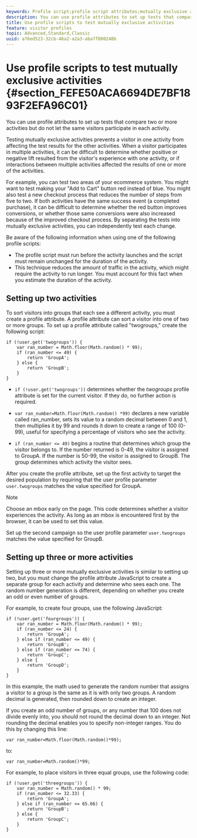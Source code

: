 ```yaml
---
keywords: Profile script;profile script attributes;mutually exclusive activities
description: You can use profile attributes to set up tests that compare two or more activities but do not let the same visitors participate in each activity.
title: Use profile scripts to test mutually exclusive activities
feature: visitor profiles
topic: Advanced,Standard,Classic
uuid: a76ed523-32cb-46a2-a2a3-aba7f880248b
---
```


# Use profile scripts to test mutually exclusive activities {#section_FEFE50ACA6694DE7BF1893F2EFA96C01}

You can use profile attributes to set up tests that compare two or more activities but do not let the same visitors participate in each activity.

Testing mutually exclusive activities prevents a visitor in one activity from affecting the test results for the other activities. When a visitor participates in multiple activities, it can be difficult to determine whether positive or negative lift resulted from the visitor's experience with one activity, or if interactions between multiple activities affected the results of one or more of the activities.

For example, you can test two areas of your ecommerce system. You might want to test making your "Add to Cart" button red instead of blue. You might also test a new checkout process that reduces the number of steps from five to two. If both activities have the same success event (a completed purchase), it can be difficult to determine whether the red button improves conversions, or whether those same conversions were also increased because of the improved checkout process. By separating the tests into mutually exclusive activities, you can independently test each change.

Be aware of the following information when using one of the following profile scripts:

* The profile script must run before the activity launches and the script must remain unchanged for the duration of the activity. 
* This technique reduces the amount of traffic in the activity, which might require the activity to run longer. You must account for this fact when you estimate the duration of the activity.

## Setting up two activities

To sort visitors into groups that each see a different activity, you must create a profile attribute. A profile attribute can sort a visitor into one of two or more groups. To set up a profile attribute called "twogroups," create the following script:

```
if (!user.get('twogroups')) { 
    var ran_number = Math.floor(Math.random() * 99); 
    if (ran_number <= 49) { 
        return 'GroupA'; 
    } else { 
        return 'GroupB'; 
    } 
}
```

* `if (!user.get('twogroups'))` determines whether the *twogroups* profile attribute is set for the current visitor. If they do, no further action is required.

* `var ran_number=Math.floor(Math.random() *99)` declares a new variable called ran_number, sets its value to a random decimal between 0 and 1, then multiplies it by 99 and rounds it down to create a range of 100 (0-99), useful for specifying a percentage of visitors who see the activity.

* `if (ran_number <= 49)` begins a routine that determines which group the visitor belongs to. If the number returned is 0-49, the visitor is assigned to GroupA. If the number is 50-99, the visitor is assigned to GroupB. The group determines which activity the visitor sees.

After you create the profile attribute, set up the first activity to target the desired population by requiring that the user profile parameter `user.twogroups` matches the value specified for GroupA.

>[!NOTE]
>
>Choose an mbox early on the page. This code determines whether a visitor experiences the activity. As long as an mbox is encountered first by the browser, it can be used to set this value.

Set up the second campaign so the user profile parameter `user.twogroups` matches the value specified for GroupB.

## Setting up three or more activities

Setting up three or more mutually exclusive activities is similar to setting up two, but you must change the profile attribute JavaScript to create a separate group for each activity and determine who sees each one. The random number generation is different, depending on whether you create an odd or even number of groups.

For example, to create four groups, use the following JavaScript:

```
if (!user.get('fourgroups')) { 
    var ran_number = Math.floor​(Math.random() * 99); 
    if (ran_number <= 24) { 
        return 'GroupA'; 
    } else if (ran_number <= 49) { 
        return 'GroupB'; 
    } else if (ran_number <= 74) { 
        return 'GroupC'; 
    } else { 
        return 'GroupD'; 
    } 
}
```

In this example, the math used to generate the random number that assigns a visitor to a group is the same as it is with only two groups. A random decimal is generated, then rounded down to create an integer.

If you create an odd number of groups, or any number that 100 does not divide evenly into, you should not round the decimal down to an integer. Not rounding the decimal enables you to specify non-integer ranges. You do this by changing this line:

`var ran_number=Math.floor(Math.random()*99);`

to:

`var ran_number=Math.random()*99;`

For example, to place visitors in three equal groups, use the following code:

```
if (!user.get('threegroups')) { 
    var ran_number = Math.random() * 99; 
    if (ran_number <= 32.33) { 
        return 'GroupA'; 
    } else if (ran_number <= 65.66) { 
        return 'GroupB'; 
    } else { 
        return 'GroupC'; 
    } 
}
```